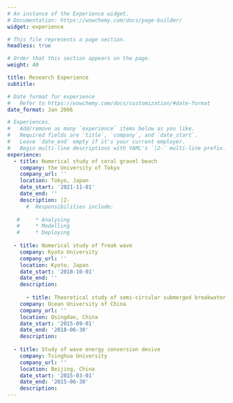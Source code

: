 ```yaml
---
# An instance of the Experience widget.
# Documentation: https://wowchemy.com/docs/page-builder/
widget: experience

# This file represents a page section.
headless: true

# Order that this section appears on the page.
weight: 40

title: Research Experience
subtitle:

# Date format for experience
#   Refer to https://wowchemy.com/docs/customization/#date-format
date_format: Jan 2006

# Experiences.
#   Add/remove as many `experience` items below as you like.
#   Required fields are `title`, `company`, and `date_start`.
#   Leave `date_end` empty if it's your current employer.
#   Begin multi-line descriptions with YAML's `|2-` multi-line prefix.
experience:  
  - title: Numerical study of coral gravel beach
    company: the University of Tokyo
    company_url: ''
    location: Tokyo, Japan
    date_start: '2021-11-01'
    date_end: ''
    description: |2-
      #  Responsibilities include:
        
   #     * Analysing
   #     * Modelling
   #     * Deploying
   
  - title: Numerical study of freak wave
    company: Kyoto University
    company_url: ''
    location: Kyoto, Japan
    date_start: '2018-10-01'
    date_end: ''
    description: 
    
      - title: Theoretical study of semi-circular submerged breakwater
    company: Ocean University of China
    company_url: ''
    location: Qsingdao, China
    date_start: '2015-09-01'
    date_end: '2018-06-30'
    description: 
   
  - title: Study of wave energy conversion devive 
    company: Tsinghua University 
    company_url: ''
    location: Beijing, China
    date_start: '2015-03-01'
    date_end: '2015-06-30'
    description: 
---
```


